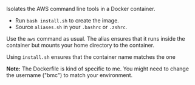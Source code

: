 Isolates the AWS command line tools in a Docker container.

- Run `bash install.sh` to create the image.
- Source `aliases.sh` in your `.bashrc` or `.zshrc`.

Use the `aws` command as usual. The alias ensures that it runs inside
the container but mounts your home directory to the container.

Using `install.sh` ensures that the container name matches the one

**Note:** The Dockerfile is kind of specific to me. You might need to
change the username ("bmc") to match your environment.
